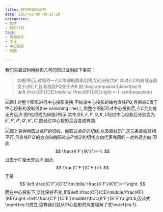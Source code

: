 ```yaml
---
title: 圆中的调和点列
date: 2017-03-06 00:17:20
categories:
- 数学
- 射影几何
tags:
- 调和点列
- 交比
- 中心投影
- 椭圆

---
```

我们来尝试利用射影几何的知识证明如下事实：

> 如图1所示,过圆外一点$C$作圆的两条切线,切点分别为$P,Q$.过点$C$的直线与圆交于点$E,F$,且与线段$PQ$交于点$K$.则
\begin{equation}\label{eq:1}
\left.\frac{CF}{CE}\middle/ \frac{KF}{KE}\right.=-1.
\end{equation}

![图1](/img/圆中的调和点列-1.png)
对整个图形进行中心投影变换,不妨设中心投影的轴为直线$PQ$,且把点$C$置于中心投影的没影线(the vanishing line)上,则整个图形经过中心投影后,点$C$会变成无穷远点.图1也将成为如图2所示.其中点$E,F,P,Q,K,C$经过中心投影后分别变为$E',F',P',Q',K',C'$,圆经过中心投影后会变成椭圆.

![图2](/img/圆中的调和点列-2.png)
易得椭圆过点$P'$的切线，椭圆过点$Q'$的切线,以及直线$E'F'$,这三条直线互相平行.且直线$P'Q'$的方向和椭圆过点$P'$或$Q'$的切线方向代表椭圆的一对共轭方向.因此
$$
\frac{K'F'}{K'E'}=-1.
$$
且由于$C'$是无穷远点,因此
$$
\frac{C'F'}{C'E'}=1.
$$
于是
$$
\left.\frac{C'F'}{C'E'}\middle/ \frac{K'F'}{K'E'}=-1\right.
$$
而在中心投影下,交比保持不变,即$\left.\frac{CF}{CE}\middle/\frac{KF}{KE}\right.=\left.\frac{C'F'}{C'E'}\middle/\frac{K'F'}{K'E'}\right.$,因此式\eqref{eq:1}成立.这样我们就从中心投影的角度理解了式\eqref{eq:1}.